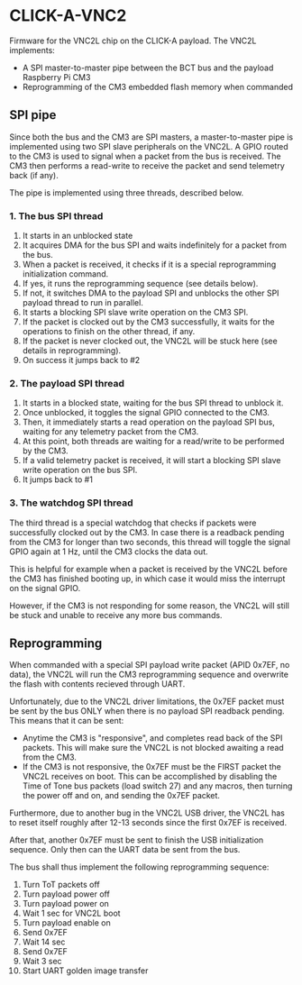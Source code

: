# CLICK-A-VNC2
Firmware for the VNC2L chip on the CLICK-A payload. The VNC2L implements:
* A SPI master-to-master pipe between the BCT bus and the payload Raspberry Pi CM3
* Reprogramming of the CM3 embedded flash memory when commanded

## SPI pipe
Since both the bus and the CM3 are SPI masters, a master-to-master pipe is implemented using two SPI slave peripherals on the VNC2L. A GPIO routed to the CM3 is used to signal when a packet from the bus is received. The CM3 then performs a read-write to receive the packet and send telemetry back (if any).

The pipe is implemented using three threads, described below.

### 1. The bus SPI thread
1. It starts in an unblocked state
2. It acquires DMA for the bus SPI and waits indefinitely for a packet from the bus.
2. When a packet is received, it checks if it is a special reprogramming initialization command.
3. If yes, it runs the reprogramming sequence (see details below).
4. If not, it switches DMA to the payload SPI and unblocks the other SPI payload thread to run in parallel.
5. It starts a blocking SPI slave write operation on the CM3 SPI.
6. If the packet is clocked out by the CM3 successfully, it waits for the operations to finish on the other thread, if any.
7. If the packet is never clocked out, the VNC2L will be stuck here (see details in reprogramming).
8. On success it jumps back to #2

### 2. The payload SPI thread
1. It starts in a blocked state, waiting for the bus SPI thread to unblock it.
2. Once unblocked, it toggles the signal GPIO connected to the CM3.
3. Then, it immediately starts a read operation on the payload SPI bus, waiting for any telemetry packet from the CM3.
4. At this point, both threads are waiting for a read/write to be performed by the CM3.
5. If a valid telemetry packet is received, it will start a blocking SPI slave write operation on the bus SPI.
6. It jumps back to #1

### 3. The watchdog SPI thread
The third thread is a special watchdog that checks if packets were successfully clocked out by the CM3. In case there is a readback pending from the CM3 for longer than two seconds, this thread will toggle the signal GPIO again at 1 Hz, until the CM3 clocks the data out.

This is helpful for example when a packet is received by the VNC2L before the CM3 has finished booting up, in which case it would miss the interrupt on the signal GPIO.

However, if the CM3 is not responding for some reason, the VNC2L will still be stuck and unable to receive any more bus commands.

## Reprogramming
When commanded with a special SPI payload write packet (APID 0x7EF, no data), the VNC2L will run the CM3 reprogramming sequence and overwrite the flash with contents recieved through UART.

Unfortunately, due to the VNC2L driver limitations, the 0x7EF packet must be sent by the bus ONLY when there is no payload SPI readback pending. This means that it can be sent:
* Anytime the CM3 is "responsive", and completes read back of the SPI packets. This will make sure the VNC2L is not blocked awaiting a read from the CM3.
* If the CM3 is not responsive, the 0x7EF must be the FIRST packet the VNC2L receives on boot. This can be accomplished by disabling the Time of Tone bus packets (load switch 27) and any macros, then turning the power off and on, and sending the 0x7EF packet.

Furthermore, due to another bug in the VNC2L USB driver, the VNC2L has to reset itself roughly after 12-13 seconds since the first 0x7EF is received.

After that, another 0x7EF must be sent to finish the USB initialization sequence. Only then can the UART data be sent from the bus.

The bus shall thus implement the following reprogramming sequence:
1. Turn ToT packets off
2. Turn payload power off
3. Turn payload power on
4. Wait 1 sec for VNC2L boot
5. Turn payload enable on
6. Send 0x7EF
7. Wait 14 sec
8. Send 0x7EF
9. Wait 3 sec
10. Start UART golden image transfer
